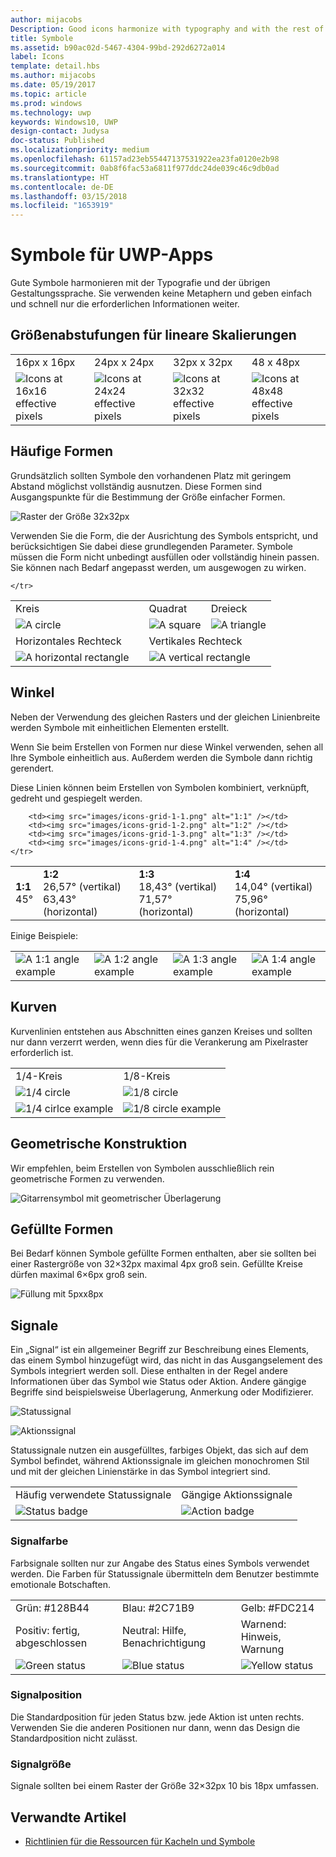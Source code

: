 ```yaml
---
author: mijacobs
Description: Good icons harmonize with typography and with the rest of the design language. They don’t mix metaphors, and they communicate only what’s needed, as speedily and simply as possible.
title: Symbole
ms.assetid: b90ac02d-5467-4304-99bd-292d6272a014
label: Icons
template: detail.hbs
ms.author: mijacobs
ms.date: 05/19/2017
ms.topic: article
ms.prod: windows
ms.technology: uwp
keywords: Windows10, UWP
design-contact: Judysa
doc-status: Published
ms.localizationpriority: medium
ms.openlocfilehash: 61157ad23eb55447137531922ea23fa0120e2b98
ms.sourcegitcommit: 0ab8f6fac53a6811f977ddc24de039c46c9db0ad
ms.translationtype: HT
ms.contentlocale: de-DE
ms.lasthandoff: 03/15/2018
ms.locfileid: "1653919"
---
```

# <a name="icons-for-uwp-apps"></a>Symbole für UWP-Apps



Gute Symbole harmonieren mit der Typografie und der übrigen Gestaltungssprache. Sie verwenden keine Metaphern und geben einfach und schnell nur die erforderlichen Informationen weiter. 

## <a name="linear-scaling-size-ramps"></a>Größenabstufungen für lineare Skalierungen 

<table>
    <tr> 
        <td>16px x 16px</td>
        <td>24px x 24px</td>
        <td>32px x 32px</td>
        <td>48 x 48px</td>
    </tr>
    <tr> 
        <td><img src="images/icons-16x16.png" alt="Icons at 16x16 effective pixels" /></td>
        <td><img src="images/icons-24x24.png" alt="Icons at 24x24 effective pixels" /></td>
        <td><img src="images/icons-32x32.png" alt="Icons at 32x32 effective pixels" /></td>
        <td><img src="images/icons-48x48.png" alt="Icons at 48x48 effective pixels" /></td>
    </tr>
</table>

## <a name="common-shapes"></a>Häufige Formen

Grundsätzlich sollten Symbole den vorhandenen Platz mit geringem Abstand möglichst vollständig ausnutzen. Diese Formen sind Ausgangspunkte für die Bestimmung der Größe einfacher Formen. 

![Raster der Größe 32x32px](images/icons-common-shapes.png)

Verwenden Sie die Form, die der Ausrichtung des Symbols entspricht, und berücksichtigen Sie dabei diese grundlegenden Parameter. Symbole müssen die Form nicht unbedingt ausfüllen oder vollständig hinein passen. Sie können nach Bedarf angepasst werden, um ausgewogen zu wirken. 

<table class="uwpd-noborder">
    <tr>
        <td>Kreis<td>
        <td>Quadrat</td>
        <td>Dreieck</td>
    </tr>
    <tr>
        <td><img src="images/icons-common-shapes-examples-1.png" alt="A circle" /><td>
        <td><img src="images/icons-common-shapes-examples-2.png" alt="A square" /></td>
        <td><img src="images/icons-common-shapes-examples-3.png" alt="A triangle " /></td>
    </tr>
        <tr>
        <td>Horizontales Rechteck<td>
        <td colspan="2">Vertikales Rechteck</td>        
        </tr>
    <tr>
        <td><img src="images/icons-common-shapes-examples-4.png" alt="A horizontal rectangle" /><td>
        <td colspan="2"><img src="images/icons-common-shapes-examples-5.png" alt="A vertical rectangle" /></td>
         
    </tr>

</table>

## <a name="angles"></a>Winkel

Neben der Verwendung des gleichen Rasters und der gleichen Linienbreite werden Symbole mit einheitlichen Elementen erstellt. 

Wenn Sie beim Erstellen von Formen nur diese Winkel verwenden, sehen all Ihre Symbole einheitlich aus. Außerdem werden die Symbole dann richtig gerendert. 

Diese Linien können beim Erstellen von Symbolen kombiniert, verknüpft, gedreht und gespiegelt werden. 

<table>
    <tr>
        <td><b>1:1</b><br/>45°</td>
        <td><b>1:2</b><br />26,57° (vertikal)<br/>63,43° (horizontal)</td>
        <td><b>1:3</b><br/>18,43° (vertikal)<br/>71,57° (horizontal)</td>
        <td><b>1:4</b><br/>14,04° (vertikal)<br/>75,96° (horizontal)</td>
    </tr>
    <tr>
        
        <td><img src="images/icons-grid-1-1.png" alt="1:1" /></td>
        <td><img src="images/icons-grid-1-2.png" alt="1:2" /></td>
        <td><img src="images/icons-grid-1-3.png" alt="1:3" /></td>
        <td><img src="images/icons-grid-1-4.png" alt="1:4" /></td>
    </tr>  
</table>

<p>Einige Beispiele:</p>

<table>
    <tr>
        <td><img src="images/icons-angles-examples-1.png" alt="A 1:1 angle example" /></td>
        <td><img src="images/icons-angles-examples-2.png" alt="A 1:2 angle example" /></td>
        <td><img src="images/icons-angles-examples-3.png" alt="A 1:3 angle example" /></td>
        <td><img src="images/icons-angles-examples-4.png" alt="A 1:4 angle example" /></td>
    </tr>
</table>

## <a name="curves"></a>Kurven

Kurvenlinien entstehen aus Abschnitten eines ganzen Kreises und sollten nur dann verzerrt werden, wenn dies für die Verankerung am Pixelraster erforderlich ist. 

<table>
    <tr>
        <td>1/4-Kreis</td>
        <td>1/8-Kreis</td>
    </tr>
    <tr>
        <td><img src="images/icons-curves-14circle.png" alt="1/4 circle" /></td>
        <td><img src="images/icons-curves-18circle.png" alt="1/8 circle" /></td>
    </tr>
    <tr>
        <td><img src="images/icons-curves-examples-1.png" alt="1/4 cirlce example" /></td>
        <td><img src="images/icons-curves-examples-2.png" alt="1/8 circle example" /></td>
    </tr>    
</table>

## <a name="geometric-construction"></a>Geometrische Konstruktion

Wir empfehlen, beim Erstellen von Symbolen ausschließlich rein geometrische Formen zu verwenden.

![Gitarrensymbol mit geometrischer Überlagerung ](images/icons-geometric-construction.png)

## <a name="filled-shapes"></a>Gefüllte Formen 

Bei Bedarf können Symbole gefüllte Formen enthalten, aber sie sollten bei einer Rastergröße von 32×32px maximal 4px groß sein. Gefüllte Kreise dürfen maximal 6×6px groß sein. 

![Füllung mit 5pxx8px ](images/icons-filled-shapes.png)

## <a name="badges"></a>Signale

Ein „Signal“ ist ein allgemeiner Begriff zur Beschreibung eines Elements, das einem Symbol hinzugefügt wird, das nicht in das Ausgangselement des Symbols integriert werden soll. Diese enthalten in der Regel andere Informationen über das Symbol wie Status oder Aktion. Andere gängige Begriffe sind beispielsweise Überlagerung, Anmerkung oder Modifizierer. 

![Statussignal ](images/icons-badge-status.png)

![Aktionssignal ](images/icons-badge-action.png)

Statussignale nutzen ein ausgefülltes, farbiges Objekt, das sich auf dem Symbol befindet, während Aktionssignale im gleichen monochromen Stil und mit der gleichen Linienstärke in das Symbol integriert sind.

<table>
<tr>
    <td>Häufig verwendete Statussignale</td>
    <td>Gängige Aktionssignale</td>
</tr>
<tr>
    <td><img src="images/icons-badge-common-states-1.png" alt="Status badge " /></td>
    <td><img src="images/icons-badge-common-states-2.png" alt="Action badge " /></td>
</tr>
</table>
<p></p>

### <a name="badge-color"></a>Signalfarbe 

Farbsignale sollten nur zur Angabe des Status eines Symbols verwendet werden. Die Farben für Statussignale übermitteln dem Benutzer bestimmte emotionale Botschaften. 

<table>
<tr><td>Grün: #128B44</td><td>Blau: #2C71B9</td><td>Gelb: #FDC214</td></tr>
<tr><td>Positiv: fertig, abgeschlossen </td><td>Neutral: Hilfe, Benachrichtigung </td><td>Warnend: Hinweis, Warnung </td></tr>
<tr><td><img src="images/icons-color-inbadging-1.png" alt="Green status" /></td><td><img src="images/icons-color-inbadging-2.png" alt="Blue status" /></td>
<td><img src="images/icons-color-inbadging-3.png" alt="Yellow status" /></td></tr>
</table>
<p></p>

### <a name="badge-position"></a>Signalposition

Die Standardposition für jeden Status bzw. jede Aktion ist unten rechts. Verwenden Sie die anderen Positionen nur dann, wenn das Design die Standardposition nicht zulässt. 

### <a name="badge-sizing"></a>Signalgröße

Signale sollten bei einem Raster der Größe 32×32px 10 bis 18px umfassen. 

## <a name="related-articles"></a>Verwandte Artikel

* [Richtlinien für die Ressourcen für Kacheln und Symbole](../shell/tiles-and-notifications/app-assets.md)

